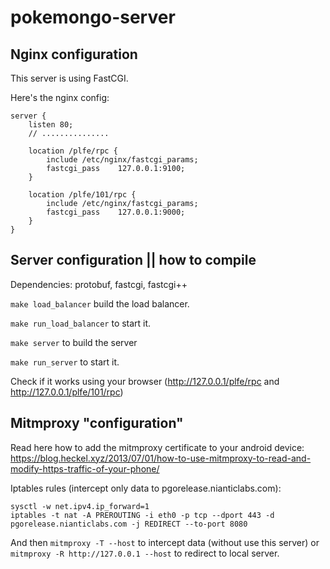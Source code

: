 # pokemongo-server

Nginx configuration
---

This server is using FastCGI.

Here's the nginx config:

```
server {
	listen 80;
	// ...............

	location /plfe/rpc {
		include /etc/nginx/fastcgi_params;
		fastcgi_pass    127.0.0.1:9100;
	}

	location /plfe/101/rpc {
		include /etc/nginx/fastcgi_params;
		fastcgi_pass    127.0.0.1:9000;
	}
}
```

Server configuration || how to compile
---

Dependencies: protobuf, fastcgi, fastcgi++ 

`make load_balancer` build the load balancer.

`make run_load_balancer` to start it.

`make server` to build the server

`make run_server` to start it.

Check if it works using your browser (http://127.0.0.1/plfe/rpc and http://127.0.0.1/plfe/101/rpc)


Mitmproxy "configuration"
---

Read here how to add the mitmproxy certificate to your android device:
https://blog.heckel.xyz/2013/07/01/how-to-use-mitmproxy-to-read-and-modify-https-traffic-of-your-phone/

Iptables rules (intercept only data to pgorelease.nianticlabs.com):

```
sysctl -w net.ipv4.ip_forward=1
iptables -t nat -A PREROUTING -i eth0 -p tcp --dport 443 -d pgorelease.nianticlabs.com -j REDIRECT --to-port 8080
```

And then `mitmproxy -T --host` to intercept data (without use this server)
or `mitmproxy -R http://127.0.0.1 --host` to redirect to local server.

